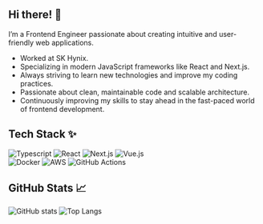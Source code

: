 ## Hi there! 👋

I’m a Frontend Engineer passionate about creating intuitive and user-friendly web applications.

- Worked at SK Hynix.
- Specializing in modern JavaScript frameworks like React and Next.js.
- Always striving to learn new technologies and improve my coding practices.
- Passionate about clean, maintainable code and scalable architecture.
- Continuously improving my skills to stay ahead in the fast-paced world of frontend development.

## Tech Stack  ✨
<div>
  <img src="https://img.shields.io/badge/Typescript-3178C6?style=flat-square&logo=Typescript&logoColor=white" alt="Typescript" />
  <img src="https://img.shields.io/badge/React-%2320232a.svg?style=flat-square&logo=react&logoColor=%2361DAFB" alt="React"/>
  <img src="https://img.shields.io/badge/Next.js-000000?style=flat-square&logo=Next.js&logoColor=white" alt="Next.js" />
  <img src="https://img.shields.io/badge/Vue.js-4FC08D?style=flat-square&logo=Vue.js&logoColor=white" alt="Vue.js" />
</div>
<div>
  <img src="https://img.shields.io/badge/Docker-2496ED?style=flat-square&logo=Docker&logoColor=white" alt="Docker" />
  <img src="https://img.shields.io/badge/AWS-ff9900?style=flat-square&logo=amazonwebservices&logoColor=white" alt="AWS" />
  <img src="https://img.shields.io/badge/Github%20Actions-21262d?style=flat-square&logo=githubactions&logoColor=white" alt="GitHub Actions" />  
</div>

## GitHub Stats 📈

![GitHub stats](https://github-readme-stats-psi-seven-84.vercel.app/api?username=iskkiri&hide=stars&show_icons=true&theme=dark)
![Top Langs](https://github-readme-stats.vercel.app/api/top-langs/?username=iskkiri&layout=compact&theme=dark)
